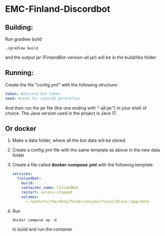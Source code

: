 # EMC-Finland-Discordbot

## Building: 
Run gradlew build
```
./gradlew build
```
and the output jar (FinlandBot-version-all.jar) will be in the build/libs folder

## Running:
Create the file "config.yml" with the following structure:

```yml
token: #discord bot token
seed: #seed for voterID generation
```

And then run the jar file (the one ending with "-all.jar") in your shell of choice.
The Java version used in the project is Java 17.

## Or docker
1. Make a data folder, where all the bot data will be stored.
2. Create a config.yml file with the same template as above in the new data folder
3. Create a file called **docker-compose.yml** with the following template
   
    ```yml
    services:
      finlandbot:
        build: .
        container_name: finlandbot
        restart: unless-stopped
        volumes: 
          - /path/to/the/data/folder/on/your/local/drive:/app/data
    ```
    
4. Run
    ```
    docker compose up -d
    ```
    to build and run the container

